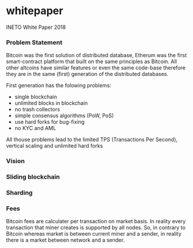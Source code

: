# whitepaper

INETO White Paper 2018

### Problem Statement

Bitcoin was the first solution of distributed database, Etherum was the first smart-contract platform that built on the same principles as Bitcoin. All other altcoins have similar features or even the same code-base therefore they are in the same (first) generation of the distributed databases. 

First generation has the folowing problems:
* single blockchain
* unlimited blocks in blockchain
* no trash collectors
* simple consensus algorithms (PoW, PoS)
* use hard forks for bug-fixing
* no KYC and AML

All thouse problems lead to the limited TPS (Transactions Per Second), vertical scaling and unlimited hard forks

### Vision

### Sliding blockchain

### Sharding


### Fees

Bitcoin fees are calculater per transaction on market basis. In reality every transaction that miner creates is supported by all nodes. So, in contrary to Bitcoin whereas market is between current miner and a sender, in reality there is a market between network and a sender.

